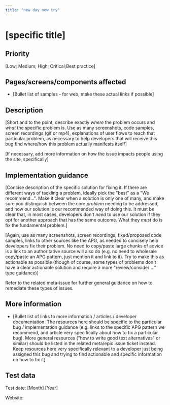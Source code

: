 ```yaml
---
title: "new day new try"
---
```


# [specific title]

## Priority

[Low; Medium; High; Critical;Best practice]

## Pages/screens/components affected

* [Bullet list of samples - for web, make these actual links if possible]

## Description

[Short and to the point, describe exactly *where* the problem occurs and *what* the specific problem is. Use as many screenshots, code samples, screen recordings (gif or mp4), explanations of user flows to reach that particular problem, as necessary to help developers that will receive this bug find where/how this problem actually manifests itself]

[If necessary, add more information on how the issue impacts people using the site, specifically]

## Implementation guidance

[Concise description of the specific solution for fixing it. If there are different ways of tackling a problem, ideally pick the "best" as a "We recommend...". Make it clear when a solution is only one of many, and make sure you distinguish between the core *problem* needing to be addressed, and how our solution is our recommended way of doing this. It must be clear that, in most cases, developers don't *need* to use our solution if they opt for another approach that has the same outcome. What they *must* do is fix the fundamental problem.]

[Again, use as many screenshots, screen recordings, fixed/proposed code samples, links to other sources like the APG, as needed to concisely help developers fix their problem. No need to copy/paste large chunks of advice is a link to an authoritative source will also do (e.g. no need to wholesale copy/paste an APG pattern, just mention it and link to it). Try to make this as actionable as possible (though of course, some types of problems don't have a clear actionable solution and require a more "review/consider ..." type guidance)]

Refer to the related meta-issue for further general guidance on how to remediate these types of issues.

## More information

* [Bullet list of links to more information / articles / developer documentation. The resources here should be specific to the particular bug / implementation guidance (e.g. links to the specific APG pattern we recommend, and article very specifically about how to fix a particular bug). More general resources ("how to write good text alternatives" or similar) should be listed in the related meta/epic issue ticket instead. Keep resources here very specifically relevant to a developer just being assigned this bug and trying to find actionable and specific information on how to fix it]

## Test data

Test date: [Month] [Year]

Website:
